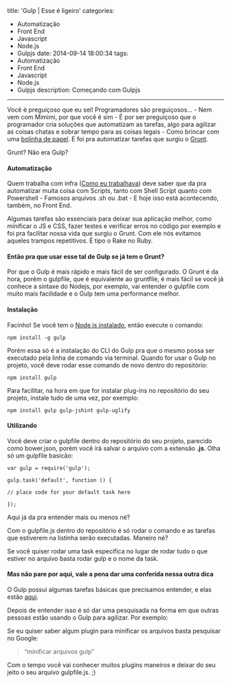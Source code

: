 title: 'Gulp | Esse é ligeiro'
categories:
  - Automatização
  - Front End
  - Javascript
  - Node.js
  - Gulpjs
date: 2014-09-14 18:00:34
tags:
  - Automatização
  - Front End
  - Javascript
  - Node.js
  - Gulpjs
description: Começando com Gulpjs
---

Você é preguiçoso que eu sei! Programadores são preguiçosos... - Nem vem com Mimimi, por que você é sim - É por ser preguiçoso que o programador cria soluções que automatizam as tarefas, algo para agilizar as coisas chatas e sobrar tempo para as coisas legais - Como brincar com uma [bolinha de papel](https://www.youtube.com/watch?v=wn0OlzoD0Xs "Bolinha de papel"). E foi pra automatizar tarefas que surgiu o [Grunt](http://gruntjs.com/ "Grunt").

Grunt? Não era Gulp?<!--more-->

#### Automatização

Quem trabalha com infra ([Como eu trabalhava](http://woliveiras.com.br/voce-faz-o-que-voce-gosta/ "Você faz o que você gosta?")) deve saber que da pra automatizar muita coisa com Scripts, tanto com Shell Script quanto com Powershell - Famosos arquivos .sh ou .bat - E hoje isso está acontecendo, também, no Front End.

Algumas tarefas são essenciais para deixar sua aplicação melhor, como minificar o JS e CSS, fazer testes e verificar erros no código por exemplo e foi pra facilitar nossa vida que surgiu o Grunt. Com ele nós evitamos aqueles trampos repetitivos. É tipo o Rake no Ruby.

#### Então pra que usar esse tal de Gulp se já tem o Grunt?

Por que o Gulp é mais rápido e mais fácil de ser configurado. O Grunt é da hora, porém o gulpfile, que é equivalente ao gruntfile, é mais fácil se você já conhece a sintaxe do Nodejs, por exemplo, vai entender o gulpfile com muito mais facilidade e o Gulp tem uma performance melhor.

#### Instalação

Facinho! Se você tem o [Node.js instalado](http://woliveiras.com.br/node-js-instalacao/ "Um pouquinho de Node.js (Intro e Instalação)"), então execute o comando:

```
npm install -g gulp
```

Porém essa só é a instalação do CLI do Gulp pra que o mesmo possa ser executado pela linha de comando via terminal. Quando for usar o Gulp no projeto, você deve rodar esse comando de novo dentro do repositório:

```
npm install gulp
```

Para facilitar, na hora em que for instalar plug-ins no repositório do seu projeto, instale tudo de uma vez, por exemplo:

```
npm install gulp gulp-jshint gulp-uglify
```

#### Utilizando

Você deve criar o gulpfile dentro do repositório do seu projeto, parecido como bower.json, porém você irá salvar o arquivo com a extensão **.js**. Olha só um gulpfile basicão:

```
var gulp = require('gulp');

gulp.task('default', function () {

// place code for your default task here

});
```

Aqui já da pra entender mais ou menos né?

Com o gulpfile.js dentro do repositório é só rodar o comando e as tarefas que estiverem na listinha serão executadas. Maneiro né?

Se você quiser rodar uma task específica no lugar de rodar tudo o que estiver no arquivo basta rodar gulp e o nome da task.

#### Mas não pare por aqui, vale a pena dar uma conferida nessa outra dica

O Gulp possui algumas tarefas básicas que precisamos entender, e elas estão [aqui](https://github.com/gulpjs/gulp/blob/master/docs/API.md).

Depois de entender isso é só dar uma pesquisada na forma em que outras pessoas estão usando o Gulp para agilizar. Por exemplo:

Se eu quiser saber algum plugin para minificar os arquivos basta pesquisar no Google:
> “minificar arquivos gulp”

Com o tempo você vai conhecer muitos plugins maneiros e deixar do seu jeito o seu arquivo gulpfile.js. ;)

